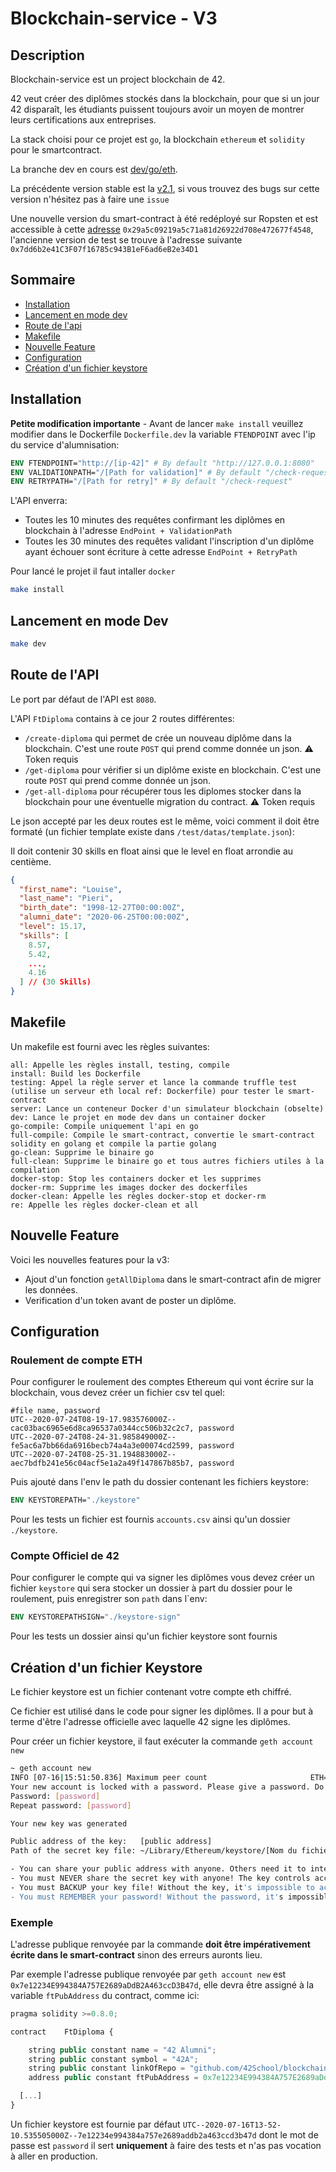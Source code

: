 # Blockchain-service - V3

## Description

Blockchain-service est un project blockchain de 42.

42 veut créer des diplômes stockés dans la blockchain, pour que si un jour 42 disparaît, les étudiants puissent toujours avoir un moyen de montrer leurs certifications aux entreprises.

La stack choisi pour ce projet est `go`, la blockchain `ethereum` et `solidity` pour le smartcontract.

La branche dev en cours est [dev/go/eth](https://github.com/42School/blockchain-service/tree/dev/go/eth).

La précédente version stable est la [v2.1](https://github.com/42School/blockchain-service/tree/v2.1), si vous trouvez des bugs sur cette version n'hésitez pas à faire une `issue`

Une nouvelle version du smart-contract à été redéployé sur Ropsten et est accessible à cette [adresse](https://ropsten.etherscan.io/address/0x29a5c09219a5c71a81d26922d708e472677f4548) `0x29a5c09219a5c71a81d26922d708e472677f4548`, l'ancienne version de test se trouve à l'adresse suivante `0x7dd6b2e41C3F07f16785c943B1eF6ad6eB2e34D1`

## Sommaire

- [Installation](#installation)
- [Lancement en mode dev](#lancement-en-mode-dev)
- [Route de l'api](#route-de-lapi)
- [Makefile](#makefile)
- [Nouvelle Feature](#nouvelle-feature)
- [Configuration](#configuration)
- [Création d'un fichier keystore](#création-dun-fichier-keystore)

## Installation

**Petite modification importante** - Avant de lancer `make install` veuillez modifier dans le Dockerfile `Dockerfile.dev` la variable `FTENDPOINT` avec l'ip du service d'alumnisation:

```dockerfile
ENV FTENDPOINT="http://[ip-42]" # By default "http://127.0.0.1:8080"
ENV VALIDATIONPATH="/[Path for validation]" # By default "/check-request"
ENV RETRYPATH="/[Path for retry]" # By default "/check-request"
```

L'API enverra:

- Toutes les 10 minutes des requêtes confirmant les diplômes en blockchain à l'adresse `EndPoint + ValidationPath` 
- Toutes les 30 minutes des requêtes validant l'inscription d'un diplôme ayant échouer sont écriture à cette adresse `EndPoint + RetryPath`

Pour lancé le projet il faut intaller `docker`

```sh
make install
```

## Lancement en mode Dev

```sh
make dev
```

## Route de l'API

Le port par défaut de l'API est `8080`.

L'API `FtDiploma` contains à ce jour 2 routes différentes:

- `/create-diploma` qui permet de crée un nouveau diplôme dans la blockchain. C'est une route `POST` qui prend comme donnée un json. ⚠️ Token requis
- `/get-diploma` pour vérifier si un diplôme existe en blockchain. C'est une route `POST` qui prend comme donnée un json.
- `/get-all-diploma` pour récupérer tous les diplomes stocker dans la blockchain pour une éventuelle migration du contract. ⚠️ Token requis

Le json accepté par les deux routes est le même, voici comment il doit être formaté (un fichier template existe dans `/test/datas/template.json`):

Il doit contenir 30 skills en float ainsi que le level en float arrondie au centième.

```json
{
  "first_name": "Louise",
  "last_name": "Pieri",
  "birth_date": "1998-12-27T00:00:00Z",
  "alumni_date": "2020-06-25T00:00:00Z",
  "level": 15.17,
  "skills": [
    8.57,
    5.42,
    ...,
    4.16
  ] // (30 Skills)
}
```

## Makefile

Un makefile est fourni avec les règles suivantes:

```
all: Appelle les règles install, testing, compile
install: Build les Dockerfile
testing: Appel la règle server et lance la commande truffle test (utilise un serveur eth local ref: Dockerfile) pour tester le smart-contract
server: Lance un conteneur Docker d'un simulateur blockchain (obselte)
dev: Lance le projet en mode dev dans un container docker
go-compile: Compile uniquement l'api en go
full-compile: Compile le smart-contract, convertie le smart-contract solidity en golang et compile la partie golang
go-clean: Supprime le binaire go
full-clean: Supprime le binaire go et tous autres fichiers utiles à la compilation
docker-stop: Stop les containers docker et les supprimes
docker-rm: Supprime les images docker des dockerfiles
docker-clean: Appelle les règles docker-stop et docker-rm
re: Appelle les règles docker-clean et all
```

## Nouvelle Feature

Voici les nouvelles features pour la v3:

- Ajout d'un fonction `getAllDiploma` dans le smart-contract afin de migrer les données.
- Verification d'un token avant de poster un diplôme.

## Configuration

### Roulement de compte ETH

Pour configurer le roulement des comptes Ethereum qui vont écrire sur la blockchain, vous devez créer un fichier csv tel quel:

```csv
#file name, password
UTC--2020-07-24T08-19-17.983576000Z--cac03bac6965e6d8ca96537a0344cc506b32c2c7, password
UTC--2020-07-24T08-24-31.985849000Z--fe5ac6a7bb66da6916becb74a4a3e00074cd2599, password
UTC--2020-07-24T08-25-31.194883000Z--aec7bdfb241e56c04acf5e1a2a49f147867b85b7, password
```

Puis ajouté dans l'env le path du dossier contenant les fichiers keystore:

```dockerfile
ENV KEYSTOREPATH="./keystore"
```

Pour les tests un fichier est fournis `accounts.csv` ainsi qu'un dossier `./keystore`.

### Compte Officiel de 42 

Pour configurer le compte qui va signer les diplômes vous devez créer un fichier `keystore` qui sera stocker un dossier à part du dossier pour le roulement, puis enregistrer son `path` dans l`env:

```dockerfile
ENV KEYSTOREPATHSIGN="./keystore-sign"
```

Pour les tests un dossier ainsi qu'un fichier keystore sont fournis

## Création d'un fichier Keystore

Le fichier keystore est un fichier contenant votre compte eth chiffré.

Ce fichier est utilisé dans le code pour signer les diplômes. Il a pour but à terme d'être l'adresse officielle avec laquelle 42 signe les diplômes.

Pour créer un fichier keystore, il faut exécuter la commande `geth account new`

```sh
~ geth account new
INFO [07-16|15:51:50.836] Maximum peer count                       ETH=50 LES=0 total=50
Your new account is locked with a password. Please give a password. Do not forget this password.
Password: [password]
Repeat password: [password]

Your new key was generated

Public address of the key:   [public address]
Path of the secret key file: ~/Library/Ethereum/keystore/[Nom du fichier]

- You can share your public address with anyone. Others need it to interact with you.
- You must NEVER share the secret key with anyone! The key controls access to your funds!
- You must BACKUP your key file! Without the key, it's impossible to access account funds!
- You must REMEMBER your password! Without the password, it's impossible to decrypt the key!
```

### Exemple

L'adresse publique renvoyée par la commande **doit être impérativement écrite dans le smart-contract** sinon des erreurs auronts lieu.

Par exemple l'adresse publique renvoyée par `geth account new` est `0x7e12234E994384A757E2689aDdB2A463ccD3B47d`, elle devra être assigné à la variable `ftPubAddress` du contract, comme ici:

```js
pragma solidity >=0.8.0;

contract	FtDiploma {

	string public constant name = "42 Alumni";
	string public constant symbol = "42A";
	string public constant linkOfRepo = "github.com/42School/blockchain-service";
	address public constant ftPubAddress = 0x7e12234E994384A757E2689aDdB2A463ccD3B47d;

  [...]
}
```

Un fichier keystore est fournie par défaut `UTC--2020-07-16T13-52-10.535505000Z--7e12234e994384a757e2689addb2a463ccd3b47d` dont le mot de passe est `password` il sert **uniquement** à faire des tests et n'as pas vocation à aller en production.
